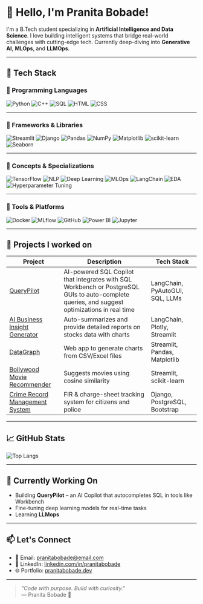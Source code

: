 # 👋 Hello, I'm Pranita Bobade!

I'm a B.Tech student specializing in **Artificial Intelligence and Data Science**. I love building intelligent systems that bridge real-world challenges with cutting-edge tech. Currently deep-diving into **Generative AI**, **MLOps**, and **LLMOps**.

---

## 🧰 Tech Stack

### 🧠 Programming Languages
![Python](https://img.shields.io/badge/-Python-3776AB?style=for-the-badge&logo=python&logoColor=white)
![C++](https://img.shields.io/badge/-C++-00599C?style=for-the-badge&logo=c%2b%2b&logoColor=white)
![SQL](https://img.shields.io/badge/-SQL-003B57?style=for-the-badge&logo=postgresql&logoColor=white)
![HTML](https://img.shields.io/badge/-HTML-E34F26?style=for-the-badge&logo=html5&logoColor=white)
![CSS](https://img.shields.io/badge/-CSS-1572B6?style=for-the-badge&logo=css3&logoColor=white)

---

### 🚀 Frameworks & Libraries
![Streamlit](https://img.shields.io/badge/-Streamlit-FF4B4B?style=for-the-badge&logo=streamlit&logoColor=white)
![Django](https://img.shields.io/badge/-Django-092E20?style=for-the-badge&logo=django&logoColor=white)
![Pandas](https://img.shields.io/badge/-Pandas-150458?style=for-the-badge&logo=pandas)
![NumPy](https://img.shields.io/badge/-NumPy-013243?style=for-the-badge&logo=numpy)
![Matplotlib](https://img.shields.io/badge/-Matplotlib-11557C?style=for-the-badge&logo=matplotlib&logoColor=white)
![scikit-learn](https://img.shields.io/badge/-scikit--learn-F7931E?style=for-the-badge&logo=scikitlearn&logoColor=white)
![Seaborn](https://img.shields.io/badge/-Seaborn-2E4A62?style=for-the-badge)

---

### 🧠 Concepts & Specializations
![TensorFlow](https://img.shields.io/badge/-TensorFlow-FF6F00?style=for-the-badge&logo=tensorflow&logoColor=white)
![NLP](https://img.shields.io/badge/-NLP-8A2BE2?style=for-the-badge)
![Deep Learning](https://img.shields.io/badge/-Deep%20Learning-191970?style=for-the-badge)
![MLOps](https://img.shields.io/badge/-MLOps-0A192F?style=for-the-badge)
![LangChain](https://img.shields.io/badge/-LangChain-00B050?style=for-the-badge)
![EDA](https://img.shields.io/badge/-EDA-F28C28?style=for-the-badge)
![Hyperparameter Tuning](https://img.shields.io/badge/-Hyperparameter%20Tuning-DA70D6?style=for-the-badge)

---

### 🧰 Tools & Platforms
![Docker](https://img.shields.io/badge/-Docker-2496ED?style=for-the-badge&logo=docker&logoColor=white)
![MLflow](https://img.shields.io/badge/-MLflow-102F56?style=for-the-badge)
![GitHub](https://img.shields.io/badge/-GitHub-181717?style=for-the-badge&logo=github)
![Power BI](https://img.shields.io/badge/-Power%20BI-F2C811?style=for-the-badge&logo=powerbi&logoColor=black)
![Jupyter](https://img.shields.io/badge/-Jupyter-F37626?style=for-the-badge&logo=jupyter&logoColor=white)

---


## 🚀 Projects I worked on

| Project | Description | Tech Stack |
|--------|-------------|------------|
| [QueryPilot](https://github.com/pranitab07/SQL_Query_Completion) | AI-powered SQL Copilot that integrates with SQL Workbench or PostgreSQL GUIs to auto-complete queries, and suggest optimizations in real time | LangChain, PyAutoGUI, SQL, LLMs |
| [AI Business Insight Generator](https://github.com/adityasarade/AI-Powered-Business-Insight-Generator) | Auto-summarizes and provide detailed reports on stocks data with charts | LangChain, Plotly, Streamlit |
| [DataGraph](https://github.com/pranitab07/Data-Graph) | Web app to generate charts from CSV/Excel files | Streamlit, Pandas, Matplotlib |
| [Bollywood Movie Recommender](https://github.com/pranitab07/Movie_recommendation_system) | Suggests movies using cosine similarity | Streamlit, scikit-learn |
| [Crime Record Management System](https://github.com/pranitab07/Crime-Record-Management-System) | FIR & charge-sheet tracking system for citizens and police | Django, PostgreSQL, Bootstrap |
---

## 📈 GitHub Stats

![Top Langs](https://github-readme-stats.vercel.app/api/top-langs/?username=pranitab07&layout=compact&theme=radical)

---

## 🎯 Currently Working On
- Building **QueryPilot** – an AI Copilot that autocompletes SQL in tools like Workbench  
- Fine-tuning deep learning models for real-time tasks  
- Learning **LLMops**

---

## 📫 Let's Connect

- 💌 Email: [pranitabobade@email.com](mailto:pranitabobade@email.com)  
- 💼 LinkedIn: [linkedin.com/in/pranitabobade](https://www.linkedin.com/in/pranita-bobade-21b02625b/)  
- 🌐 Portfolio: [pranitabobade.dev](#)

---

> _"Code with purpose. Build with curiosity."_  
> — Pranita Bobade 🌟